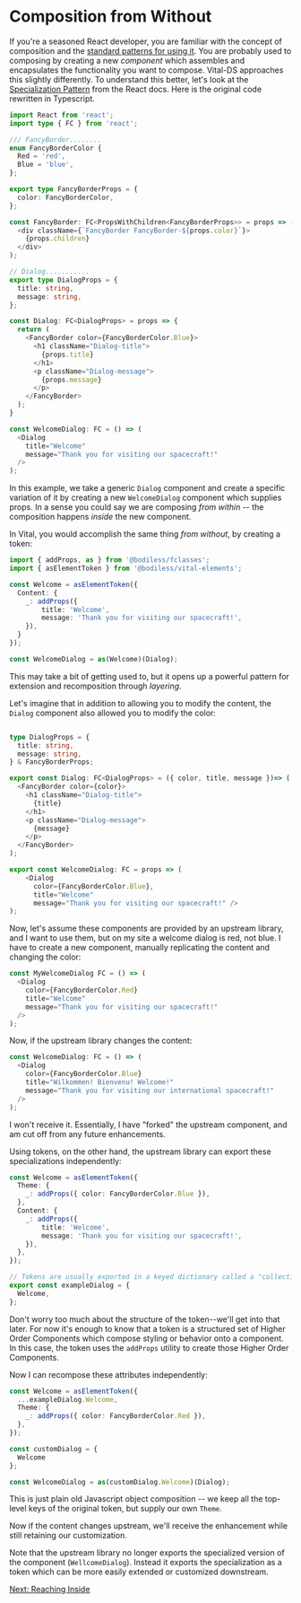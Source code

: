# Composition from Without

If you're a seasoned React developer, you are familiar with the concept of
composition and the
[standard patterns for using it](https://legacy.reactjs.org/docs/composition-vs-inheritance.html).
You are probably used to composing by creating a new *component* which assembles
and encapsulates the functionality you want to compose. Vital-DS approaches this
slightly differently. To understand this better, let's look at the
[Specialization Pattern](https://legacy.reactjs.org/docs/composition-vs-inheritance.html#specialization)
from the React docs.  Here is the original code rewritten in Typescript.

```ts
import React from 'react';
import type { FC } from 'react';

/// FancyBorder........
enum FancyBorderColor {
  Red = 'red',
  Blue = 'blue',
};

export type FancyBorderProps = {
  color: FancyBorderColor,
};

const FancyBorder: FC<PropsWithChildren<FancyBorderProps>> = props => (
  <div className={`FancyBorder FancyBorder-${props.color}`}>
    {props.children}
  </div>
);

// Dialog...........
export type DialogProps = {
  title: string,
  message: string,
};

const Dialog: FC<DialogProps> = props => {
  return (
    <FancyBorder color={FancyBorderColor.Blue}>
      <h1 className="Dialog-title">
        {props.title}
      </h1>
      <p className="Dialog-message">
        {props.message}
      </p>
    </FancyBorder>
  );
}

const WelcomeDialog: FC = () => (
  <Dialog
    title="Welcome"
    message="Thank you for visiting our spacecraft!"
  />
);
```

In this example, we take a generic `Dialog` component and create a specific
variation of it by creating a new `WelcomeDialog` component which supplies
props. In a sense you could say we are composing *from within* -- the
composition happens *inside* the new component.

In Vital, you would accomplish the same thing *from without*, by creating a token:

```ts
import { addProps, as } from '@bodiless/fclasses';
import { asElementToken } from '@bodiless/vital-elements';

const Welcome = asElementToken({
  Content: {
    _: addProps({
        title: 'Welcome',
        message: 'Thank you for visiting our spacecraft!',
    }),
  }
});

const WelcomeDialog = as(Welcome)(Dialog);
```

This may take a bit of getting used to, but it opens up a powerful pattern for extension
and recomposition through *layering*.

Let's imagine that in addition to allowing you to modify the content, the `Dialog`
component also allowed you to modify the color:

```ts

type DialogProps = {
  title: string,
  message: string,
} & FancyBorderProps;

export const Dialog: FC<DialogProps> = ({ color, title, message })=> (
  <FancyBorder color={color}>
    <h1 className="Dialog-title">
      {title}
    </h1>
    <p className="Dialog-message">
      {message}
    </p>
  </FancyBorder>
);

export const WelcomeDialog: FC = props => (
    <Dialog
      color={FancyBorderColor.Blue},
      title="Welcome"
      message="Thank you for visiting our spacecraft!" />
);
```

Now, let's assume these components are provided by an upstream library, and I
want to use them, but on my site a welcome dialog is red, not blue. I have to
create a new component, manually replicating the content and changing the color:

```ts
const MyWelcomeDialog FC = () => (
  <Dialog
    color={FancyBorderColor.Red}
    title="Welcome"
    message="Thank you for visiting our spacecraft!"
  />
);
```

Now, if the upstream library changes the content:

```ts
const WelcomeDialog: FC = () => (
  <Dialog
    color={FancyBorderColor.Blue}
    title="Wilkommen! Bienvenu! Welcome!"
    message="Thank you for visiting our international spacecraft!"
  />
);
```

I won't receive it. Essentially, I have "forked" the upstream component, and am
cut off from any future enhancements.

Using tokens, on the other hand, the upstream library can export these specializations
independently:

```ts
const Welcome = asElementToken({
  Theme: {
    _: addProps({ color: FancyBorderColor.Blue }),
  },
  Content: {
    _: addProps({
        title: 'Welcome',
        message: 'Thank you for visiting our spacecraft!',
    }),
  },
});

// Tokens are usually exported in a keyed dictionary called a "collection".
export const exampleDialog = {
  Welcome,
};
```

Don't worry too much about the structure of the token--we'll get into that later. For
now it's enough to know that a token is a structured set of Higher Order Components
which compose styling or behavior onto a component. In this case, the token uses
the `addProps` utility to create those Higher Order Components.

Now I can recompose these attributes independently:

```ts
const Welcome = asElementToken({
  ...exampleDialog.Welcome,
  Theme: {
    _: addProps({ color: FancyBorderColor.Red }),
  },
});

const customDialog = {
  Welcome
};

const WelcomeDialog = as(customDialog.Welcome)(Dialog);
```

This is just plain old Javascript object composition -- we keep all the
top-level keys of the original token, but supply our own `Theme`.

Now if the content changes upstream, we'll receive the enhancement while still
retaining our customization.

Note that the upstream library no longer exports the specialized version
of the component (`WellcomeDialog`).  Instead it exports the specialization
as a token which can be more easily extended or customized downstream.

[Next: Reaching Inside](ReachingInside.md)

